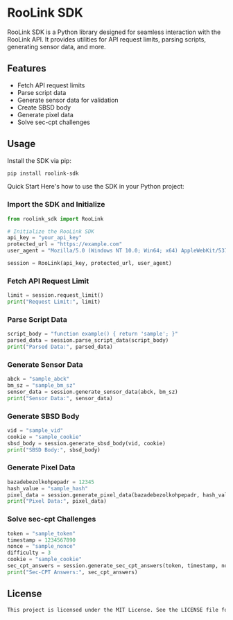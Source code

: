 # RooLink SDK

RooLink SDK is a Python library designed for seamless interaction with the RooLink API. It provides utilities for API request limits, parsing scripts, generating sensor data, and more.

## Features

- Fetch API request limits
- Parse script data
- Generate sensor data for validation
- Create SBSD body
- Generate pixel data
- Solve sec-cpt challenges

## Usage

Install the SDK via pip:

```bash
pip install roolink-sdk
```
Quick Start
Here's how to use the SDK in your Python project:

### Import the SDK and Initialize
```python
from roolink_sdk import RooLink

# Initialize the RooLink SDK
api_key = "your_api_key"
protected_url = "https://example.com"
user_agent = "Mozilla/5.0 (Windows NT 10.0; Win64; x64) AppleWebKit/537.36"

session = RooLink(api_key, protected_url, user_agent)
```
### Fetch API Request Limit
```python
limit = session.request_limit()
print("Request Limit:", limit)
```
### Parse Script Data
```python
script_body = "function example() { return 'sample'; }"
parsed_data = session.parse_script_data(script_body)
print("Parsed Data:", parsed_data)
```
### Generate Sensor Data
```python
abck = "sample_abck"
bm_sz = "sample_bm_sz"
sensor_data = session.generate_sensor_data(abck, bm_sz)
print("Sensor Data:", sensor_data)
```
### Generate SBSD Body
```python
vid = "sample_vid"
cookie = "sample_cookie"
sbsd_body = session.generate_sbsd_body(vid, cookie)
print("SBSD Body:", sbsd_body)
```
### Generate Pixel Data
```python
bazadebezolkohpepadr = 12345
hash_value = "sample_hash"
pixel_data = session.generate_pixel_data(bazadebezolkohpepadr, hash_value)
print("Pixel Data:", pixel_data)
```
### Solve sec-cpt Challenges
```python
token = "sample_token"
timestamp = 1234567890
nonce = "sample_nonce"
difficulty = 3
cookie = "sample_cookie"
sec_cpt_answers = session.generate_sec_cpt_answers(token, timestamp, nonce, difficulty, cookie)
print("Sec-CPT Answers:", sec_cpt_answers)
```

## License
```markdown
This project is licensed under the MIT License. See the LICENSE file for details.
```
